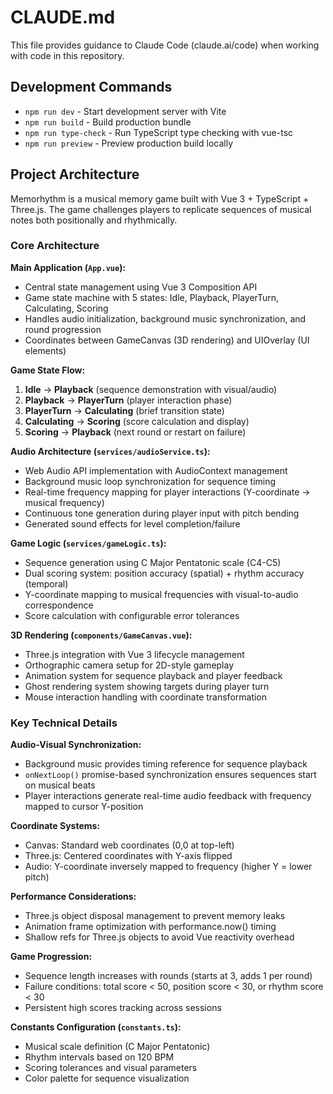 # CLAUDE.md

This file provides guidance to Claude Code (claude.ai/code) when working with code in this repository.

## Development Commands

- `npm run dev` - Start development server with Vite
- `npm run build` - Build production bundle
- `npm run type-check` - Run TypeScript type checking with vue-tsc
- `npm run preview` - Preview production build locally

## Project Architecture

Memorhythm is a musical memory game built with Vue 3 + TypeScript + Three.js. The game challenges players to replicate sequences of musical notes both positionally and rhythmically.

### Core Architecture

**Main Application (`App.vue`):**
- Central state management using Vue 3 Composition API
- Game state machine with 5 states: Idle, Playback, PlayerTurn, Calculating, Scoring
- Handles audio initialization, background music synchronization, and round progression
- Coordinates between GameCanvas (3D rendering) and UIOverlay (UI elements)

**Game State Flow:**
1. **Idle** → **Playback** (sequence demonstration with visual/audio)
2. **Playback** → **PlayerTurn** (player interaction phase)
3. **PlayerTurn** → **Calculating** (brief transition state)
4. **Calculating** → **Scoring** (score calculation and display)
5. **Scoring** → **Playback** (next round or restart on failure)

**Audio Architecture (`services/audioService.ts`):**
- Web Audio API implementation with AudioContext management
- Background music loop synchronization for sequence timing
- Real-time frequency mapping for player interactions (Y-coordinate → musical frequency)
- Continuous tone generation during player input with pitch bending
- Generated sound effects for level completion/failure

**Game Logic (`services/gameLogic.ts`):**
- Sequence generation using C Major Pentatonic scale (C4-C5)
- Dual scoring system: position accuracy (spatial) + rhythm accuracy (temporal)
- Y-coordinate mapping to musical frequencies with visual-to-audio correspondence
- Score calculation with configurable error tolerances

**3D Rendering (`components/GameCanvas.vue`):**
- Three.js integration with Vue 3 lifecycle management
- Orthographic camera setup for 2D-style gameplay
- Animation system for sequence playback and player feedback
- Ghost rendering system showing targets during player turn
- Mouse interaction handling with coordinate transformation

### Key Technical Details

**Audio-Visual Synchronization:**
- Background music provides timing reference for sequence playback
- `onNextLoop()` promise-based synchronization ensures sequences start on musical beats
- Player interactions generate real-time audio feedback with frequency mapped to cursor Y-position

**Coordinate Systems:**
- Canvas: Standard web coordinates (0,0 at top-left)
- Three.js: Centered coordinates with Y-axis flipped
- Audio: Y-coordinate inversely mapped to frequency (higher Y = lower pitch)

**Performance Considerations:**
- Three.js object disposal management to prevent memory leaks
- Animation frame optimization with performance.now() timing
- Shallow refs for Three.js objects to avoid Vue reactivity overhead

**Game Progression:**
- Sequence length increases with rounds (starts at 3, adds 1 per round)
- Failure conditions: total score < 50, position score < 30, or rhythm score < 30
- Persistent high scores tracking across sessions

**Constants Configuration (`constants.ts`):**
- Musical scale definition (C Major Pentatonic)
- Rhythm intervals based on 120 BPM
- Scoring tolerances and visual parameters
- Color palette for sequence visualization